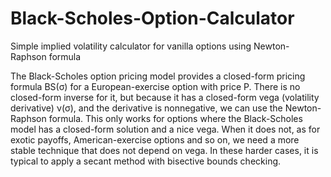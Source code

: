 # Black-Scholes-Option-Calculator
Simple implied volatility calculator for vanilla options using Newton-Raphson formula

The Black-Scholes option pricing model provides a closed-form pricing formula BS(σ) for a European-exercise option with price P. There is no closed-form inverse for it, but because it has a closed-form vega (volatility derivative) ν(σ), and the derivative is nonnegative, we can use the Newton-Raphson formula. This only works for options where the Black-Scholes model has a closed-form solution and a nice vega. When it does not, as for exotic payoffs, American-exercise options and so on, we need a more stable technique that does not depend on vega. In these harder cases, it is typical to apply a secant method with bisective bounds checking.
